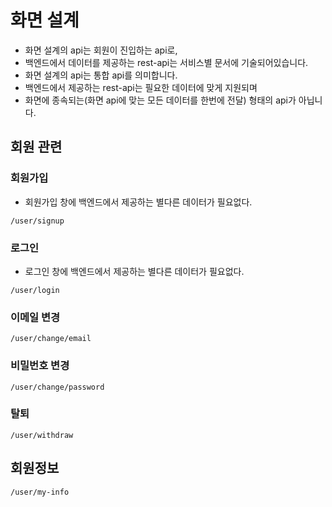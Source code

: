 # 화면 설계
* 화면 설계의 api는 회원이 진입하는 api로,
* 백엔드에서 데이터를 제공하는 rest-api는 서비스별 문서에 기술되어있습니다.
* 화면 설계의 api는 통합 api를 의미합니다.
* 백엔드에서 제공하는 rest-api는 필요한 데이터에 맞게 지원되며
* 화면에 종속되는(화면 api에 맞는 모든 데이터를 한번에 전달) 형태의 api가 아닙니다.

## 회원 관련
### 회원가입
* 회원가입 창에 백엔드에서 제공하는 별다른 데이터가 필요없다.
```
/user/signup
```
### 로그인
* 로그인 창에 백엔드에서 제공하는 별다른 데이터가 필요없다.
```
/user/login
```
### 이메일 변경
```
/user/change/email
```
### 비밀번호 변경
```
/user/change/password
```
### 탈퇴
```
/user/withdraw
```
## 회원정보
```
/user/my-info
```